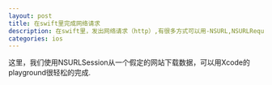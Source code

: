 ```yaml
---
layout: post
title: 在swift里完成网络请求
description: 在swift里，发出网络请求（http）,有很多方式可以用-NSURL,NSURLRequest,NSURLSession。IOS7之后，NSURLSession是执行网络请求的优先选择
categories: ios
---
```


这里，我们使用NSURLSession从一个假定的网站下载数据，可以用Xcode的playground很轻松的完成.
